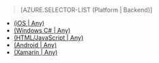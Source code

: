 > [AZURE.SELECTOR-LIST (Platform | Backend)]
- [(iOS | Any)](../articles/mobile-services-ios-how-to-use-client-library.md)
- [(Windows C# | Any)](../articles/mobile-services-windows-dotnet-how-to-use-client-library.md)
- [(HTML/JavaScript | Any)](../articles/mobile-services-html-how-to-use-client-library.md)
- [(Android | Any)](../articles/mobile-services-android-how-to-use-client-library.md)
- [(Xamarin | Any)](../articles/partner-xamarin-mobile-services-how-to-use-client-library.md)

<!---HONumber=July15_HO1-->